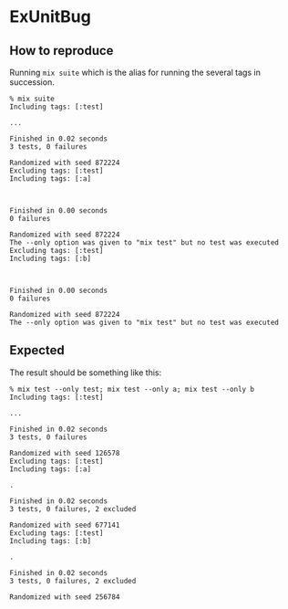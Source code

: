 # ExUnitBug

## How to reproduce
Running `mix suite` which is the alias for running the several tags in
succession.

```shell
% mix suite
Including tags: [:test]

...

Finished in 0.02 seconds
3 tests, 0 failures

Randomized with seed 872224
Excluding tags: [:test]
Including tags: [:a]



Finished in 0.00 seconds
0 failures

Randomized with seed 872224
The --only option was given to "mix test" but no test was executed
Excluding tags: [:test]
Including tags: [:b]



Finished in 0.00 seconds
0 failures

Randomized with seed 872224
The --only option was given to "mix test" but no test was executed
```

## Expected
The result should be something like this:

```shell
% mix test --only test; mix test --only a; mix test --only b
Including tags: [:test]

...

Finished in 0.02 seconds
3 tests, 0 failures

Randomized with seed 126578
Excluding tags: [:test]
Including tags: [:a]

.

Finished in 0.02 seconds
3 tests, 0 failures, 2 excluded

Randomized with seed 677141
Excluding tags: [:test]
Including tags: [:b]

.

Finished in 0.02 seconds
3 tests, 0 failures, 2 excluded

Randomized with seed 256784
```
